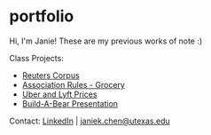 # portfolio
Hi, I'm Janie! These are my previous works of note :)

Class Projects: 
- [Reuters Corpus](./Reuters%20Author%20and%20Text%20Clustering.ipynb)
- [Association Rules - Grocery](Association%20Rules%20Grocery/Association-rule-grocery.pdf)
- [Uber and Lyft Prices](Uber%20and%20Lyft%20Prices.pdf)
- [Build-A-Bear Presentation](https://github.com/jkchen29/portfolio/blob/8fbbbca018f458f26f9bafec28103f654136dfdc/Build-A-Bear%20Presentation.pdf)

Contact:
[LinkedIn](https://www.linkedin.com/in/janie-k-chen/) |
janiek.chen@utexas.edu
